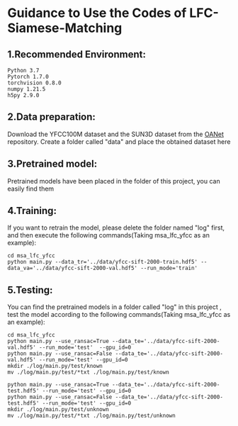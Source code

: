 # Guidance to Use the Codes of LFC-Siamese-Matching
## 1.Recommended Environment: 
```
Python 3.7
Pytorch 1.7.0
torchvision 0.8.0
numpy 1.21.5
h5py 2.9.0
```
## 2.Data preparation: 
Download the YFCC100M dataset and the SUN3D dataset from the [OANet](https://github.com/zjhthu/OANet) repository. Create a folder called "data" and place the obtained dataset here

## 3.Pretrained model:  
Pretrained models have been placed in the folder of this project, you can easily find them

## 4.Training:
If you want to retrain the model, please delete the folder named "log" first, and then execute the following commands(Taking msa_lfc_yfcc as an example):
```
cd msa_lfc_yfcc
python main.py --data_tr='../data/yfcc-sift-2000-train.hdf5' --data_va='../data/yfcc-sift-2000-val.hdf5' --run_mode='train'
```

## 5.Testing:
You can find the pretrained models in a folder called "log" in this project , test the model according to the following commands(Taking msa_lfc_yfcc as an example):
```
cd msa_lfc_yfcc
python main.py --use_ransac=True --data_te='../data/yfcc-sift-2000-val.hdf5' --run_mode='test'  --gpu_id=0
python main.py --use_ransac=False --data_te='../data/yfcc-sift-2000-val.hdf5' --run_mode='test' --gpu_id=0
mkdir ./log/main.py/test/known
mv ./log/main.py/test/*txt ./log/main.py/test/known

python main.py --use_ransac=True --data_te='../data/yfcc-sift-2000-test.hdf5' --run_mode='test' --gpu_id=0
python main.py --use_ransac=False --data_te='../data/yfcc-sift-2000-test.hdf5' --run_mode='test' --gpu_id=0
mkdir ./log/main.py/test/unknown
mv ./log/main.py/test/*txt ./log/main.py/test/unknown
```

